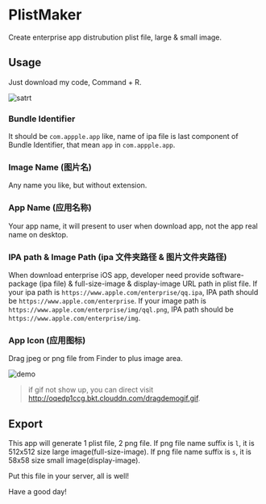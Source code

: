 # PlistMaker
Create enterprise app distrubution plist file, large &amp; small image.

## Usage 

Just download my code, Command + R.

![satrt](http://oqedp1ccg.bkt.clouddn.com/startpage.png)

### Bundle Identifier

It should be `com.appple.app` like, name of ipa file is last component of Bundle Identifier, that mean `app` in `com.appple.app`.

### Image Name (图片名)

Any name you like, but without extension.

### App Name (应用名称)

Your app name, it will present to user when download app, not the app real name on desktop.

### IPA path & Image Path (ipa 文件夹路径 & 图片文件夹路径)

When download enterprise iOS app, developer need provide software-package (ipa file) & full-size-image & display-image URL path in plist file.
If your ipa path is `https://www.apple.com/enterprise/qq.ipa`, IPA path should be `https://www.apple.com/enterprise`.
If your image path is `https://www.apple.com/enterprise/img/qql.png`, IPA path should be `https://www.apple.com/enterprise/img`.

### App Icon (应用图标)

Drag jpeg or png file from Finder to plus image area.

![demo](http://oqedp1ccg.bkt.clouddn.com/dragdemogif.gif)

> if gif not show up, you can direct visit http://oqedp1ccg.bkt.clouddn.com/dragdemogif.gif.

## Export

This app will generate 1 plist file, 2 png file. 
If png file name suffix is `l`, it is 512x512 size large image(full-size-image).
If png file name suffix is `s`, it is 58x58 size small image(display-image).

Put this file in your server, all is well!

Have a good day!
